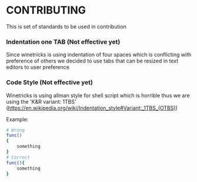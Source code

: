 # CONTRIBUTING

This is set of standards to be used in contribution

### Indentation one TAB (Not effective yet)
Since winetricks is using indentation of four spaces which is conflicting with preference of others we decided to use tabs that can be resized in text editors to user preference

### Code Style (Not effective yet)
Winetricks is using allman style for shell script which is horrible thus we are using the 'K&R variant: 1TBS' (https://en.wikipedia.org/wiki/Indentation_style#Variant:_1TBS_(OTBS))

Example:

```sh
# Wrong
func()
{
	something
}
# Correct
func(){
	something
}
```
